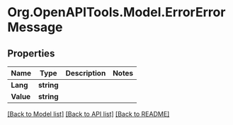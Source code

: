 # Org.OpenAPITools.Model.ErrorErrorMessage

## Properties

Name | Type | Description | Notes
------------ | ------------- | ------------- | -------------
**Lang** | **string** |  | 
**Value** | **string** |  | 

[[Back to Model list]](../README.md#documentation-for-models) [[Back to API list]](../README.md#documentation-for-api-endpoints) [[Back to README]](../README.md)

